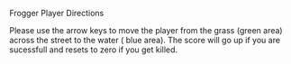 Frogger Player Directions

Please use the arrow keys to move the player from the grass (green area) across the street to the water ( blue area). The score will go up if you are sucessfull and resets to zero if you get killed.